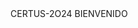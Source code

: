 <!DOCTYPE html>
<html lang="en">
<head>
    <meta charset="UTF-8">
    <meta name="viewport" content="width=device-width, initial-scale=1.0">
    <title>CERTUS</title>
</head>
<body>
    CERTUS-2O24 BIENVENIDO
</body>
</html>
